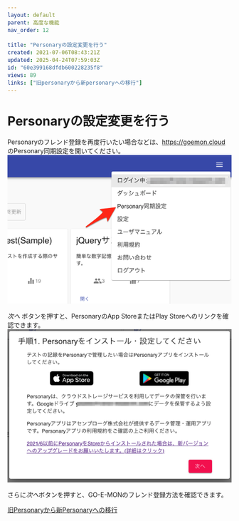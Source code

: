 ```yaml
---
layout: default
parent: 高度な機能
nav_order: 12

title: "Personaryの設定変更を行う"
created: 2021-07-06T08:43:21Z
updated: 2025-04-24T07:59:03Z
id: "60e399168dfdb600228235f8"
views: 89
links: ["旧personaryから新personaryへの移行"]
---
```


# Personaryの設定変更を行う

Personaryのフレンド登録を再度行いたい場合などは、<https://goemon.cloud> のPersonary同期設定を開いてください。
![](/images/60df967beb7414001c0a1c83.png)



*次へ* ボタンを押すと、PersonaryのApp StoreまたはPlay Storeへのリンクを確認できます。
![](/images/60df96c92ce5f20021c2962c.png)

さらに*次へ*ボタンを押すと、GO-E-MONのフレンド登録方法を確認できます。

[旧Personaryから新Personaryへの移行](旧Personaryから新Personaryへの移行.html)
